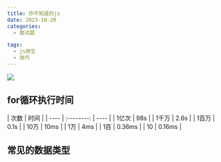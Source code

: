 ```yaml
---
title: 你不知道的js
date: 2023-10-20
categories:
  - 面试题

tags:
  - js原生
  - 技巧
---
```


![](https://cdn.jsdelivr.net/gh/levidc/blogImg/img/2.jpg)

<!-- more -->

## for循环执行时间

| 次数 |    时间    |
| ---- | :--------: | ---- |
| 1亿次 | 98s |
| 1千万  |  2.6s  |
| 1百万 | 0.1s |
| 10万 | 10ms |
| 1万 | 4ms |
| 1百 | 0.36ms |
| 10 | 0.16ms |



## 常见的数据类型

```js
```
